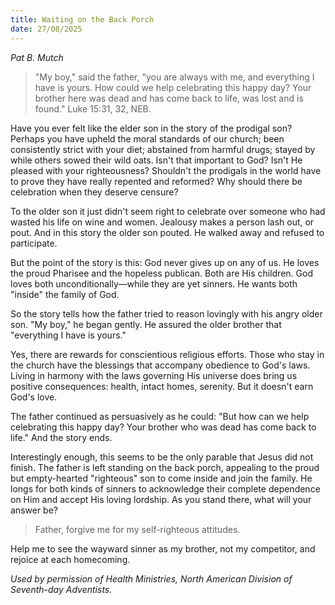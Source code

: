 ```yaml
---
title: Waiting on the Back Porch
date: 27/08/2025
---
```


_Pat B. Mutch_

> <p></p>
> "My boy," said the father, "you are always with me, and everything I have is yours. How could we help celebrating this happy day? Your brother here was dead and has come back to life, was lost and is found." Luke 15:31, 32, NEB.

Have you ever felt like the elder son in the story of the prodigal son? Perhaps you have upheld the moral standards of our church; been consistently strict with your diet; abstained from harmful drugs; stayed by while others sowed their wild oats. Isn't that important to God? Isn't He pleased with your righteousness? Shouldn't the prodigals in the world have to prove they have really repented and reformed? Why should there be celebration when they deserve censure?

To the older son it just didn't seem right to celebrate over someone who had wasted his life on wine and women. Jealousy makes a person lash out, or pout. And in this story the older son pouted. He walked away and refused to participate.

But the point of the story is this: God never gives up on any of us. He loves the proud Pharisee and the hopeless publican. Both are His children. God loves both unconditionally—while they are yet sinners. He wants both "inside" the family of God.

So the story tells how the father tried to reason lovingly with his angry older son. "My boy," he began gently. He assured the older brother that "everything I have is yours."

Yes, there are rewards for conscientious religious efforts. Those who stay in the church have the blessings that accompany obedience to God's laws. Living in harmony with the laws governing His universe does bring us positive consequences: health, intact homes, serenity. But it doesn't earn God's love.

The father continued as persuasively as he could: "But how can we help celebrating this happy day? Your brother who was dead has come back to life." And the story ends.

Interestingly enough, this seems to be the only parable that Jesus did not finish. The father is left standing on the back porch, appealing to the proud but empty-hearted "righteous" son to come inside and join the family. He longs for both kinds of sinners to acknowledge their complete dependence on Him and accept His loving lordship. As you stand there, what will your answer be?

> <callout></callout>
> Father, forgive me for my self-righteous attitudes. 

Help me to see the wayward sinner as my brother, not my competitor, and rejoice at each homecoming.

_Used by permission of Health Ministries, North American Division of Seventh-day Adventists._
